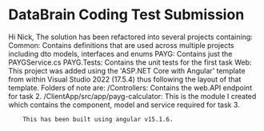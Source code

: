 # DataBrain Coding Test Submission

Hi Nick,
The solution has been refactored into several projects containing:
    Common: 
        Contains definitions that are used across multiple projects including dto models, interfaces and enums
    PAYG: 
        Contains just the PAYGService.cs 
    PAYG.Tests: 
        Contains the unit tests for the first task
    Web: 
        This project was added using the 'ASP.NET Core with Angular' template from within Visual Studio 2022 (17.5.4)
            thus following the layout of that template. Folders of note are:
        /Controllers: Contains the web.API endpoint for task 2.
        /ClientApp/src/app/payg-calculator: This is the module I created which contains the component, model and service required for task 3.

        This has been built using angular v15.1.6.